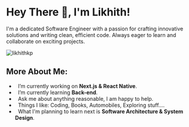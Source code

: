 
# Hey There 👋, I'm Likhith!


I'm a dedicated Software Engineer with a passion for crafting innovative solutions and writing clean, efficient code. Always eager to learn and collaborate on exciting projects.
<p align="left"> <img src="https://komarev.com/ghpvc/?username=likhithkp&label=PROFILE+VIEWS&color=0e75b6&color=blueviolet" alt="likhithkp" />
<br/>


## More About Me:

- &nbsp; I’m currently working on **Next.js & React Native**.
- &nbsp; I’m currently learning **Back-end**.
- &nbsp; Ask me about anything reasonable, I am happy to help.
- &nbsp; Things I like: Coding, Books, Automobiles, Exploring stuff....
- &nbsp; What I'm planning to learn next is **Software Architecture & System Design**.
